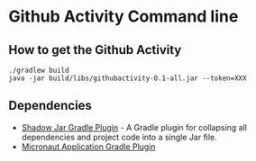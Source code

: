 # Github Activity Command line

## How to get the Github Activity

```
./gradlew build
java -jar build/libs/githubactivity-0.1-all.jar --token=XXX
```

## Dependencies

- [Shadow Jar Gradle Plugin](https://plugins.gradle.org/plugin/com.github.johnrengelman.shadow) - A Gradle plugin for collapsing all dependencies and project code into a single Jar file.
- [Micronaut Application Gradle Plugin](https://plugins.gradle.org/plugin/io.micronaut.application)


